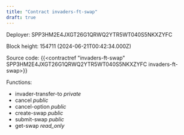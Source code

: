 ```yaml
---
title: "Contract invaders-ft-swap"
draft: true
---
```

Deployer: SPP3HM2E4JXGT26G1QRWQ2YTR5WT040S5NKXZYFC


 



Block height: 154711 (2024-06-21T00:42:34.000Z)

Source code: {{<contractref "invaders-ft-swap" SPP3HM2E4JXGT26G1QRWQ2YTR5WT040S5NKXZYFC invaders-ft-swap>}}

Functions:

* invader-transfer-to _private_
* cancel _public_
* cancel-option _public_
* create-swap _public_
* submit-swap _public_
* get-swap _read_only_

